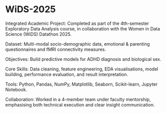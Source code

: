 # WiDS-2025
Integrated Academic Project: Completed as part of the 4th-semester Exploratory Data Analysis course, in collaboration with the Women in Data Science (WiDS) Datathon 2025.

Dataset: Multi-modal socio-demographic data, emotional & parenting questionnaires and fMRI connectivity measures.

Objectives: Build predictive models for ADHD diagnosis and biological sex.

Core Skills: Data cleaning, feature engineering, EDA visualisations, model building, performance evaluation, and result interpretation.

Tools: Python, Pandas, NumPy, Matplotlib, Seaborn, Scikit-learn, Jupyter Notebook.

Collaboration: Worked in a 4-member team under faculty mentorship, emphasising both technical execution and clear insight communication.

